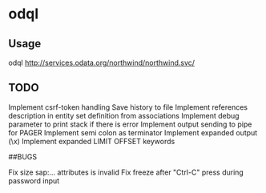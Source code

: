 # odql

## Usage

odql http://services.odata.org/northwind/northwind.svc/

## TODO

Implement csrf-token handling
Save history to file
Implement references description in entity set definition from associations
Implement debug parameter to print stack if there is error
Implement output sending to pipe for PAGER
Implement semi colon as terminator
Implement expanded output (\x)
Implement expanded LIMIT OFFSET keywords

##BUGS

Fix size  sap:... attributes is invalid
Fix freeze after "Ctrl-C" press during password input
